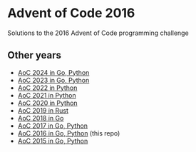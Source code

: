 # Advent of Code 2016

Solutions to the 2016 Advent of Code programming challenge

## Other years

- [AoC 2024 in Go, Python](https://github.com/papibe/advent-of-code-2024)
- [AoC 2023 in Go, Python](https://github.com/papibe/advent-of-code-2023)
- [AoC 2022 in Python](https://github.com/papibe/advent-of-code-2022)
- [AoC 2021 in Python](https://github.com/papibe/advent-of-code-2021)
- [AoC 2020 in Python](https://github.com/papibe/advent-of-code-2020)
- [AoC 2019 in Rust](https://github.com/papibe/advent-of-code-2019-rust)
- [AoC 2018 in Go](https://github.com/papibe/advent-of-code-2018-go)
- [AoC 2017 in Go, Python](https://github.com/papibe/advent-of-code-2017)
- [AoC 2016 in Go, Python](https://github.com/papibe/advent-of-code-2016) (this repo)
- [AoC 2015 in Go, Python](https://github.com/papibe/advent-of-code-2015)
